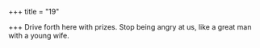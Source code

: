 +++
title = "19"

+++
Drive forth here with prizes. Stop being angry at us,
like a great man with a young wife.